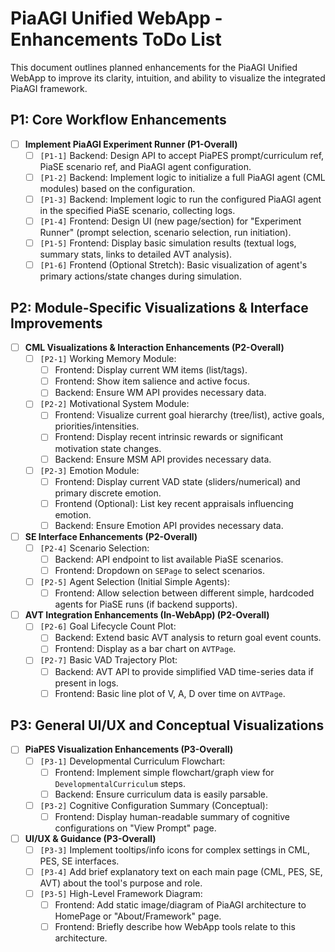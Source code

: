 # PiaAGI Unified WebApp - Enhancements ToDo List

This document outlines planned enhancements for the PiaAGI Unified WebApp to improve its clarity, intuition, and ability to visualize the integrated PiaAGI framework.

## P1: Core Workflow Enhancements

- [ ] **Implement PiaAGI Experiment Runner (P1-Overall)**
    - [ ] `[P1-1]` Backend: Design API to accept PiaPES prompt/curriculum ref, PiaSE scenario ref, and PiaAGI agent configuration.
    - [ ] `[P1-2]` Backend: Implement logic to initialize a full PiaAGI agent (CML modules) based on the configuration.
    - [ ] `[P1-3]` Backend: Implement logic to run the configured PiaAGI agent in the specified PiaSE scenario, collecting logs.
    - [ ] `[P1-4]` Frontend: Design UI (new page/section) for "Experiment Runner" (prompt selection, scenario selection, run initiation).
    - [ ] `[P1-5]` Frontend: Display basic simulation results (textual logs, summary stats, links to detailed AVT analysis).
    - [ ] `[P1-6]` Frontend (Optional Stretch): Basic visualization of agent's primary actions/state changes during simulation.

## P2: Module-Specific Visualizations & Interface Improvements

- [ ] **CML Visualizations & Interaction Enhancements (P2-Overall)**
    - [ ] `[P2-1]` Working Memory Module:
        - [ ] Frontend: Display current WM items (list/tags).
        - [ ] Frontend: Show item salience and active focus.
        - [ ] Backend: Ensure WM API provides necessary data.
    - [ ] `[P2-2]` Motivational System Module:
        - [ ] Frontend: Visualize current goal hierarchy (tree/list), active goals, priorities/intensities.
        - [ ] Frontend: Display recent intrinsic rewards or significant motivation state changes.
        - [ ] Backend: Ensure MSM API provides necessary data.
    - [ ] `[P2-3]` Emotion Module:
        - [ ] Frontend: Display current VAD state (sliders/numerical) and primary discrete emotion.
        - [ ] Frontend (Optional): List key recent appraisals influencing emotion.
        - [ ] Backend: Ensure Emotion API provides necessary data.
- [ ] **SE Interface Enhancements (P2-Overall)**
    - [ ] `[P2-4]` Scenario Selection:
        - [ ] Backend: API endpoint to list available PiaSE scenarios.
        - [ ] Frontend: Dropdown on `SEPage` to select scenarios.
    - [ ] `[P2-5]` Agent Selection (Initial Simple Agents):
        - [ ] Frontend: Allow selection between different simple, hardcoded agents for PiaSE runs (if backend supports).
- [ ] **AVT Integration Enhancements (In-WebApp) (P2-Overall)**
    - [ ] `[P2-6]` Goal Lifecycle Count Plot:
        - [ ] Backend: Extend basic AVT analysis to return goal event counts.
        - [ ] Frontend: Display as a bar chart on `AVTPage`.
    - [ ] `[P2-7]` Basic VAD Trajectory Plot:
        - [ ] Backend: AVT API to provide simplified VAD time-series data if present in logs.
        - [ ] Frontend: Basic line plot of V, A, D over time on `AVTPage`.

## P3: General UI/UX and Conceptual Visualizations

- [ ] **PiaPES Visualization Enhancements (P3-Overall)**
    - [ ] `[P3-1]` Developmental Curriculum Flowchart:
        - [ ] Frontend: Implement simple flowchart/graph view for `DevelopmentalCurriculum` steps.
        - [ ] Backend: Ensure curriculum data is easily parsable.
    - [ ] `[P3-2]` Cognitive Configuration Summary (Conceptual):
        - [ ] Frontend: Display human-readable summary of cognitive configurations on "View Prompt" page.
- [ ] **UI/UX & Guidance (P3-Overall)**
    - [ ] `[P3-3]` Implement tooltips/info icons for complex settings in CML, PES, SE interfaces.
    - [ ] `[P3-4]` Add brief explanatory text on each main page (CML, PES, SE, AVT) about the tool's purpose and role.
    - [ ] `[P3-5]` High-Level Framework Diagram:
        - [ ] Frontend: Add static image/diagram of PiaAGI architecture to HomePage or "About/Framework" page.
        - [ ] Frontend: Briefly describe how WebApp tools relate to this architecture.
